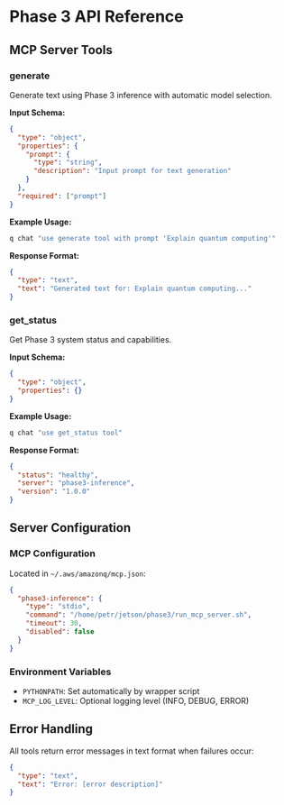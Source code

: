 # Phase 3 API Reference

## MCP Server Tools

### generate
Generate text using Phase 3 inference with automatic model selection.

**Input Schema:**
```json
{
  "type": "object",
  "properties": {
    "prompt": {
      "type": "string",
      "description": "Input prompt for text generation"
    }
  },
  "required": ["prompt"]
}
```

**Example Usage:**
```bash
q chat "use generate tool with prompt 'Explain quantum computing'"
```

**Response Format:**
```json
{
  "type": "text",
  "text": "Generated text for: Explain quantum computing..."
}
```

### get_status
Get Phase 3 system status and capabilities.

**Input Schema:**
```json
{
  "type": "object",
  "properties": {}
}
```

**Example Usage:**
```bash
q chat "use get_status tool"
```

**Response Format:**
```json
{
  "status": "healthy",
  "server": "phase3-inference",
  "version": "1.0.0"
}
```

## Server Configuration

### MCP Configuration
Located in `~/.aws/amazonq/mcp.json`:
```json
{
  "phase3-inference": {
    "type": "stdio",
    "command": "/home/petr/jetson/phase3/run_mcp_server.sh",
    "timeout": 30,
    "disabled": false
  }
}
```

### Environment Variables
- `PYTHONPATH`: Set automatically by wrapper script
- `MCP_LOG_LEVEL`: Optional logging level (INFO, DEBUG, ERROR)

## Error Handling
All tools return error messages in text format when failures occur:
```json
{
  "type": "text", 
  "text": "Error: [error description]"
}
```
